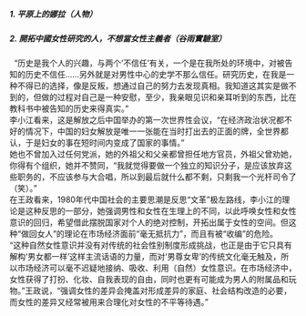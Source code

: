 ##### 1. 平原上的娜拉（人物）
##### 2. 開拓中國女性研究的人，不想當女性主義者（谷雨實驗室）
&nbsp;&nbsp;“历史是我个人的兴趣，与两个‘不信任’有关，一个是在我所处的环境中，对被告知的历史不信任……另外就是对男性中心的史学不那么信任。研究历史，在我是一种不得已的选择，像是反叛，想通过自己的努力去发现真相。我知道这其实是做不到的，但做的过程对自己是一种安慰，至少，我亲眼见识和亲耳听到的东西，比在教科书中被告知的历史来得真实。”  
   李小江看来，这是解放之后中国举办的第一次世界性会议，“在经济政治状况都不好的情况下，中国的妇女解放是唯一一张能在当时打出去的正面的牌，全世界都认，于是妇女的事在短时间内变成了国家的事情。”  
   她也不曾加入过任何党派，她的外祖父和父亲都曾担任地方官员，外祖父曾劝她，你得有个组织，她并不赞同，“我就觉得要做一个独立的知识分子，是应该放弃这些职务的，不应该参与大合唱，所以到最后就什么都不剩，只剩我一个光杆司令了（笑）。”  
   在王政看来，1980年代中国社会的主要思潮是反思“文革”极左路线，李小江的理论是这种反思的一部分，她强调男性和女性在生理上的不同，以此呼唤女性和女性意识的回归，希望借此摆脱国家对个人的绝对控制，开拓出属于女性的空间。但这种“做回女人”的理论在市场经济面前“毫无抵抗力”，而且有被“收编”的危险。  
“这种自然女性意识并没有对传统的社会性别制度形成挑战，也正是由于它只具有解构‘男女都一样’这样主流话语的力量，而对‘男尊女卑’的传统文化毫无触及，所以市场经济可以毫不迟疑地接纳、吸收、利用（自然）女性意识。在市场经济中，女性获得了打扮、化妆、自我表现的自由，同时也更有可能成为男人的附属品和玩物。”王政说，“强调女性的差异会掩盖对形成差异的家庭、社会结构改造的必要，而女性的差异又经常被用来合理化对女性的不平等待遇。”  

